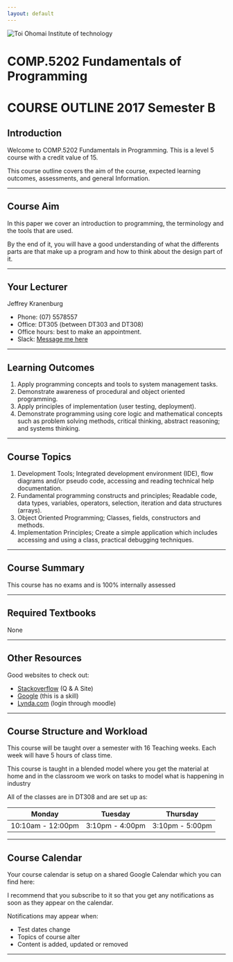 ```yaml
---
layout: default
---
```


![Toi Ohomai Institute of technology](https://raw.githubusercontent.com/ToiOhomaiBCS/jk11files/a19b5381a95f1279340c21b8184547ae8dc56e7b/ToiOhomai_Images/TOI%20OHOMAI%20WM_Transparent_White.png)

# COMP.5202 Fundamentals of Programming

# COURSE OUTLINE 2017 Semester B

## Introduction

Welcome to COMP.5202 Fundamentals in Programming. This is a level 5 course with a credit value of 15.
 
This course outline covers the aim of the course, expected learning outcomes, assessments, and general Information. 

---

## Course Aim

In this paper we cover an introduction to programming, the terminology and the tools that are used.

By the end of it, you will have a good understanding of what the differents parts are that make up a program and how to think about the design part of it.

---

## Your Lecturer

Jeffrey Kranenburg

* Phone: (07) 5578557
* Office: DT305 (between DT303 and DT308)
* Office hours: best to make an appointment.
* Slack: [Message me here](https://to-bcs.slack.com/messages/@jeff/)

---

## Learning Outcomes


1. Apply programming concepts and tools to system management tasks. 
2. Demonstrate awareness of procedural and object oriented programming.
3. Apply principles of implementation (user testing, deployment).
4. Demonstrate programming using core logic and mathematical concepts such as problem solving methods, critical thinking, abstract reasoning; and systems thinking. 

---

## Course Topics

1. Development Tools; Integrated development environment (IDE), flow diagrams and/or pseudo code, accessing and reading technical help documentation.
2. Fundamental programming constructs and principles; Readable code, data types, variables, operators, selection, iteration and data structures (arrays).
3. Object Oriented Programming; Classes, fields, constructors and methods. 
4. Implementation Principles; Create a simple application which includes accessing and using a class, practical debugging techniques.

---

## Course Summary

This course has no exams and is 100% internally assessed

---

## Required Textbooks

None

---

## Other Resources

Good websites to check out:
* [Stackoverflow](http://stackoverflow.com) (Q & A Site)
* [Google](http://google.com) (this is a skill)
* [Lynda.com](http://moodle2.boppoly.ac.nz/course/view.php?id=2976) (login through moodle)

---

## Course Structure and Workload

This course will be taught over a semester with 16 Teaching weeks. Each week will have 5 hours of class time.

This course is taught in a blended model where you get the material at home and in the classroom we work on tasks to model what is happening in industry

All of the classes are in DT308 and are set up as:

| Monday | Tuesday | Thursday |
| --- | --- | --- |
| 10:10am - 12:00pm | 3:10pm - 4:00pm | 3:10pm - 5:00pm |

---

## Course Calendar

Your course calendar is setup on a shared Google Calendar which you can find here:

I recommend that you subscribe to it so that you get any notifications as soon as they appear on the calendar.

Notifications may appear when:
* Test dates change
* Topics of course alter
* Content is added, updated or removed

---